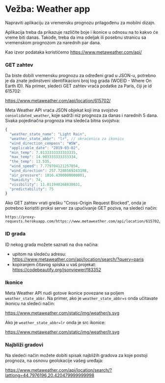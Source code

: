 # Vežba: Weather app

Napraviti aplikaciju za vremensku prognozu prilagođenu za mobilni dizajn. 

Aplikacija treba da prikazuje različite boje i ikonice u odnosu na to kakvo će vreme biti danas. Takođe, treba da ima odeljak ili posebnu stranicu sa vremenskom prognozom za narednih par dana. 

Kao izvor podataka koristićemo https://www.metaweather.com/api/

### GET zahtev

Da biste dobili vremensku prognozu za određeni grad u JSON-u, potrebno je da znate jedinstveni identifikacioni broj tog grada (WOEID - Where On Earth ID). Na primer, sledeći GET zahtev vraća podatke za Paris, čiji je id 615702:

https://www.metaweather.com/api/location/615702/

Meta Weather API vraća JSON objekat koji ima svojstvo `consolidated_weather`, koje sadrži niz prognoza za danas i narednih 5 dana. Svaka pojedinačna prognoza ima sledeća bitna svojstva:

```js
{
  "weather_state_name": "Light Rain",
  "weather_state_abbr": "lr", // skraćenica za ikonicu
  "wind_direction_compass": "WSW",
  "applicable_date": "2019-03-02",
  "min_temp": 7.8133333333333335,
  "max_temp": 14.903333333333334,
  "the_temp": 13.535,
  "wind_speed": 7.779704121257854,
  "wind_direction": 257.7286569243198,
  "air_pressure": 1016.4300000000001,
  "humidity": 74,
  "visibility": 11.011940268830031,
  "predictability": 75
}
```

Ako GET zahtev vrati grešku "Cross-Origin Request Blocked", onda je potrebno koristiti proksi server za upućivanje GET poziva, na sledeći način:

```
https://proxy-requests.herokuapp.com/https://www.metaweather.com/api/location/615702/
```

### ID grada

ID nekog grada možete saznati na dva načina: 
- upitom na sledeću adresu: https://www.metaweather.com/api/location/search/?query=paris
- kopiranjem čitavog spiska u vaš projekat: https://codebeautify.org/jsonviewer/f83352

### Ikonice

Meta Weather API nudi gotove ikonice povezane sa poljem `weather_state_abbr`. Na primer, ako je `weather_state_abbr=s` onda učitavate ikonicu na sledeći način:

https://www.metaweather.com/static/img/weather/s.svg

Ako je `weather_state_abbr=lr` onda je src ikonice:

https://www.metaweather.com/static/img/weather/lr.svg

### Najbliži gradovi

Na sledeći način možete dobiti spisak najbližih gradova za koje postoji prognoza, na osnovu geolokacije vašeg uređaja:

https://www.metaweather.com/api/location/search/?lattlong=44.7976196,20.420479999999998
